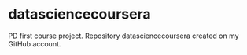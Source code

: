# datasciencecoursera
PD first course project. Repository datasciencecoursera created on my GitHub account.
